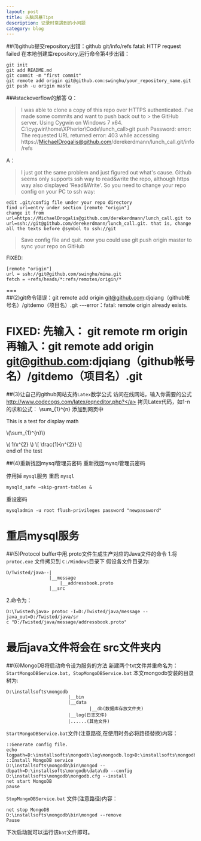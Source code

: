 ```yaml
---
layout: post
title: 头脑风暴Tips
description: 记录时常遇到的小问题
category: blog
---
```

##(1)github提交repository出错：github  git/info/refs  fatal: HTTP request failed
在本地创建库repository,运行命令第4步出错：

    git init
    git add README.md
    git commit -m "first commit"
    git remote add origin git@github.com:swinghu/your_repository_name.git  
    git push -u origin maste

###stackoverflow的解答
Q：
>    I was able to clone a copy of this repo over HTTPS authenticated. I've made some commits and want to push back out to >    the GitHub server. Using Cygwin on Windows 7 x64.
>    C:\cygwin\home\XPherior\Code\lunch_call>git push
>    Password:
>    error: The requested URL returned error: 403 while accessing https://MichaelDrogalis@github.com/derekerdmann/lunch_call.git/info/refs

A：
>I just got the same problem and just figured out what's cause.
>Github seems only supports ssh way to read&write the repo, although https way also displayed 'Read&Write'.
>So you need to change your repo config on your PC to ssh way:
    
    edit .git/config file under your repo directory
    find url=entry under section [remote "origin"]
    change it from url=https://MichaelDrogalis@github.com/derekerdmann/lunch_call.git to url=ssh://git@github.com/derekerdmann/lunch_call.git. that is, change all the texts before @symbol to ssh://git

>   Save config file and quit. now you could use git push origin master to sync your repo on GitHub

FIXED:
     
    [remote "origin"]
    url = ssh://git@github.com/swinghu/mina.git
    fetch = +refs/heads/*:refs/remotes/origin/*
===   
##(2)git命令错误：git remote add origin git@github.com:djqiang（github帐号名）/gitdemo（项目名）.git 
    ---error：fatal: remote origin already exists.

FIXED:
    先输入： git remote rm origin
    再输入：git remote add origin git@github.com:djqiang（github帐号名）/gitdemo（项目名）.git 
=== 
##(3)让自己的github网站支持`Latex`数学公式
访问在线网站，输入你需要的公式<a href="http://www.codecogs.com/latex/eqneditor.php?">http://www.codecogs.com/latex/eqneditor.php?</a>
拷贝Latex代码，如1-n的求和公式：
\sum_{1}^{n}
添加到网页中

This is a test for display math

\\(\\sum_{1}^{n}\\)
  
\\( 1/x^{2} \\)
\\[ \frac{1}{n^{2}} \\]   
end of the test 

##(4)重新找回mysql管理员密码
重新找回mysql管理员密码

停用掉 `mysql`服务
重启 `mysql`

    mysqld_safe –skip-grant-tables &
    
重设密码

    mysqladmin -u root flush-privileges password "newpassword"
    
重启mysql服务
=== 
##(5)Protocol buffer中用.proto文件生成生产对应的Java文件的命令
1.将`protoc.exe` 文件拷贝到 `C:/Windows`目录下
假设各文件目录为:

    D/Twisted/java--|      
                    |__message
                        |__addressbook.proto
                    |__src

2.命令为：

    D:\Twisted\java> protoc -I=D:/Twisted/java/message --java_out=D:/Twisted/java/sr
    c "D:/Twisted/java/message/addressbook.proto"

最后java文件将会在 src文件夹内
=== 
##(6)MongoDB将启动命令设为服务的方法
新建两个txt文件并重命名为：`StartMongoDBService.bat`，`StopMongoDBService.bat`
本文mongodb安装的目录树为:

    D:\installsofts\mongodb
                           |__bin                           
                           |__data
                                   |__db(数据库存放文件夹)
                           |__log(日志文件)
                           |......(其他文件)

`StartMongoDBService.bat`文件(注意路径,在使用时务必将路径替换)内容：

    ::Generate config file.
    echo logpath=D:\installsofts\mongodb\log\mongodb.log>D:\installsofts\mongodb\mongodb.cfg
    ::Install MongoDB service
    D:\installsofts\mongodb\bin\mongod --dbpath=D:\installsofts\mongodb\data\db --config D:\installsofts\mongodb\mongodb.cfg --install
    net start MongoDB
    pause
    
`StopMongoDBService.bat` 文件(注意路径)内容：

    net stop MongoDB
    D:\installsofts\mongodb\bin\mongod --remove
    Pause
    
下次启动就可以运行该`bat`文件即可。



























